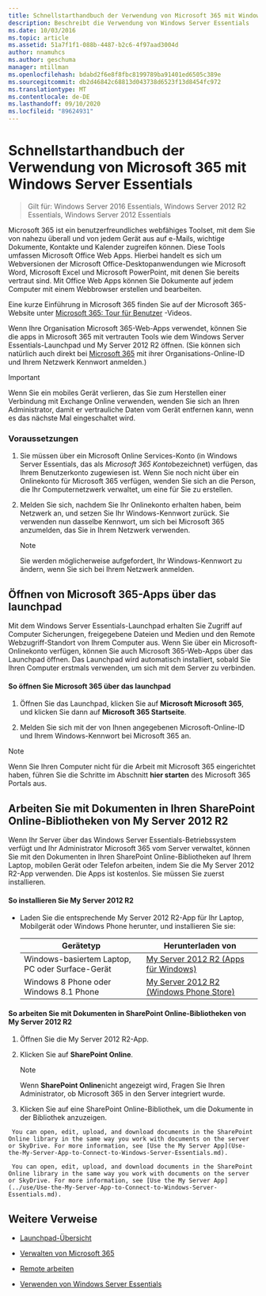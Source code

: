 ```yaml
---
title: Schnellstarthandbuch der Verwendung von Microsoft 365 mit Windows Server Essentials
description: Beschreibt die Verwendung von Windows Server Essentials
ms.date: 10/03/2016
ms.topic: article
ms.assetid: 51a7f1f1-088b-4487-b2c6-4f97aad3004d
author: nnamuhcs
ms.author: geschuma
manager: mtillman
ms.openlocfilehash: bdabd2f6e8f8fbc8199789ba91401ed6505c389e
ms.sourcegitcommit: db2d46842c68813d043738d6523f13d8454fc972
ms.translationtype: MT
ms.contentlocale: de-DE
ms.lasthandoff: 09/10/2020
ms.locfileid: "89624931"
---
```

# <a name="quick-start-guide-to-using-microsoft-365-with-windows-server-essentials"></a>Schnellstarthandbuch der Verwendung von Microsoft 365 mit Windows Server Essentials

>Gilt für: Windows Server 2016 Essentials, Windows Server 2012 R2 Essentials, Windows Server 2012 Essentials

 Microsoft 365 ist ein benutzerfreundliches webfähiges Toolset, mit dem Sie von nahezu überall und von jedem Gerät aus auf e-Mails, wichtige Dokumente, Kontakte und Kalender zugreifen können. Diese Tools umfassen Microsoft Office Web Apps. Hierbei handelt es sich um Webversionen der Microsoft Office-Desktopanwendungen wie Microsoft Word, Microsoft Excel und Microsoft PowerPoint, mit denen Sie bereits vertraut sind. Mit Office Web Apps können Sie Dokumente auf jedem Computer mit einem Webbrowser erstellen und bearbeiten.

 Eine kurze Einführung in Microsoft 365 finden Sie auf der Microsoft 365-Website unter [Microsoft 365: Tour für Benutzer](https://onlinehelp.microsoft.com/office365-smallbusinesses/hh534379.aspx) -Videos.

 Wenn Ihre Organisation Microsoft 365-Web-Apps verwendet, können Sie die apps in Microsoft 365 mit vertrauten Tools wie dem Windows Server Essentials-Launchpad und My Server 2012 R2 öffnen. (Sie können sich natürlich auch direkt bei [Microsoft 365](https://login.microsoftonline.com/login.srf?wa=wsignin1.0&rpsnv=2&ct=1384059583&rver=6.1.6206.0&wp=MBI_KEY&wreply=https:%2F%2Fwww.outlook.com%2Fowa%2F&id=260563&whr=students.tamuk.edu&CBCXT=out) mit ihrer Organisations-Online-ID und Ihrem Netzwerk Kennwort anmelden.)

> [!IMPORTANT]
>  Wenn Sie ein mobiles Gerät verlieren, das Sie zum Herstellen einer Verbindung mit Exchange Online verwenden, wenden Sie sich an Ihren Administrator, damit er vertrauliche Daten vom Gerät entfernen kann, wenn es das nächste Mal eingeschaltet wird.

### <a name="before-you-begin"></a>Voraussetzungen

1.  Sie müssen über ein Microsoft Online Services-Konto (in Windows Server Essentials, das als *Microsoft 365 Konto*bezeichnet) verfügen, das Ihrem Benutzerkonto zugewiesen ist. Wenn Sie noch nicht über ein Onlinekonto für Microsoft 365 verfügen, wenden Sie sich an die Person, die Ihr Computernetzwerk verwaltet, um eine für Sie zu erstellen.

2.  Melden Sie sich, nachdem Sie Ihr Onlinekonto erhalten haben, beim Netzwerk an, und setzen Sie Ihr Windows-Kennwort zurück. Sie verwenden nun dasselbe Kennwort, um sich bei Microsoft 365 anzumelden, das Sie in Ihrem Netzwerk verwenden.

    > [!NOTE]
    >  Sie werden möglicherweise aufgefordert, Ihr Windows-Kennwort zu ändern, wenn Sie sich bei Ihrem Netzwerk anmelden.

## <a name="open-microsoft-365-apps-from-the-launchpad"></a>Öffnen von Microsoft 365-Apps über das launchpad
 Mit dem Windows Server Essentials-Launchpad erhalten Sie Zugriff auf Computer Sicherungen, freigegebene Dateien und Medien und den Remote Webzugriff-Standort von Ihrem Computer aus. Wenn Sie über ein Microsoft-Onlinekonto verfügen, können Sie auch Microsoft 365-Web-Apps über das Launchpad öffnen. Das Launchpad wird automatisch installiert, sobald Sie Ihren Computer erstmals verwenden, um sich mit dem Server zu verbinden.

#### <a name="to-open-microsoft-365-from-the-launchpad"></a>So öffnen Sie Microsoft 365 über das launchpad

1.  Öffnen Sie das Launchpad, klicken Sie auf **Microsoft Microsoft 365**, und klicken Sie dann auf **Microsoft 365 Startseite**.

2.  Melden Sie sich mit der von Ihnen angegebenen Microsoft-Online-ID und Ihrem Windows-Kennwort bei Microsoft 365 an.

> [!NOTE]
>  Wenn Sie Ihren Computer nicht für die Arbeit mit Microsoft 365 eingerichtet haben, führen Sie die Schritte im Abschnitt **hier starten** des Microsoft 365 Portals aus.

## <a name="work-with-documents-in-your-sharepoint-online-libraries-from-my-server-2012-r2"></a>Arbeiten Sie mit Dokumenten in Ihren SharePoint Online-Bibliotheken von My Server 2012 R2
 Wenn Ihr Server über das Windows Server Essentials-Betriebssystem verfügt und Ihr Administrator Microsoft 365 vom Server verwaltet, können Sie mit den Dokumenten in Ihren SharePoint Online-Bibliotheken auf Ihrem Laptop, mobilen Gerät oder Telefon arbeiten, indem Sie die My Server 2012 R2-App verwenden. Die Apps ist kostenlos. Sie müssen Sie zuerst installieren.

#### <a name="to-install-my-server-2012-r2"></a>So installieren Sie My Server 2012 R2

-   Laden Sie die entsprechende My Server 2012 R2-App für Ihr Laptop, Mobilgerät oder Windows Phone herunter, und installieren Sie sie:

    |Gerätetyp|Herunterladen von|
    |-----------------|-------------------|
    |Windows-basiertem Laptop, PC oder Surface-Gerät|[My Server 2012 R2 (Apps für Windows)](https://apps.microsoft.com/windows/app/my-server-2012-r2/67e86695-bda3-4f32-96c4-2e20e56f1cf3)|
    | Windows 8 Phone oder Windows 8.1 Phone|[My Server 2012 R2 (Windows Phone Store)](http://www.windowsphone.com/store/app/my-server-2012-r2/44f596b5-0477-4096-b96e-ddd6ef64ad6b)|

#### <a name="to-work-with-documents-in-sharepoint-online-libraries-from-my-server-2012-r2"></a>So arbeiten Sie mit Dokumenten in SharePoint Online-Bibliotheken von My Server 2012 R2

1.  Öffnen Sie die My Server 2012 R2-App.

2.  Klicken Sie auf **SharePoint Online**.

    > [!NOTE]
    >  Wenn **SharePoint Online**nicht angezeigt wird, Fragen Sie Ihren Administrator, ob Microsoft 365 in den Server integriert wurde.

3.  Klicken Sie auf eine SharePoint Online-Bibliothek, um die Dokumente in der Bibliothek anzuzeigen.


~~~
 You can open, edit, upload, and download documents in the SharePoint Online library in the same way you work with documents on the server or SkyDrive. For more information, see [Use the My Server App](Use-the-My-Server-App-to-Connect-to-Windows-Server-Essentials.md).

 You can open, edit, upload, and download documents in the SharePoint Online library in the same way you work with documents on the server or SkyDrive. For more information, see [Use the My Server App](../use/Use-the-My-Server-App-to-Connect-to-Windows-Server-Essentials.md).
~~~


## <a name="additional-references"></a>Weitere Verweise

-   [Launchpad-Übersicht](../manage/Overview-of-the-Launchpad-in-Windows-Server-Essentials.md)

-   [Verwalten von Microsoft 365](../manage/Manage-Office-365-in-Windows-Server-Essentials.md)

-   [Remote arbeiten](Work-Remotely-in-Windows-Server-Essentials.md)

-   [Verwenden von Windows Server Essentials](Use-Windows-Server-Essentials.md)

